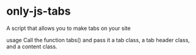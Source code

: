# only-js-tabs
A script that allows you to make tabs on your site

usage
Call the function tabs() and pass it a tab class, a tab header class, and a content class.
